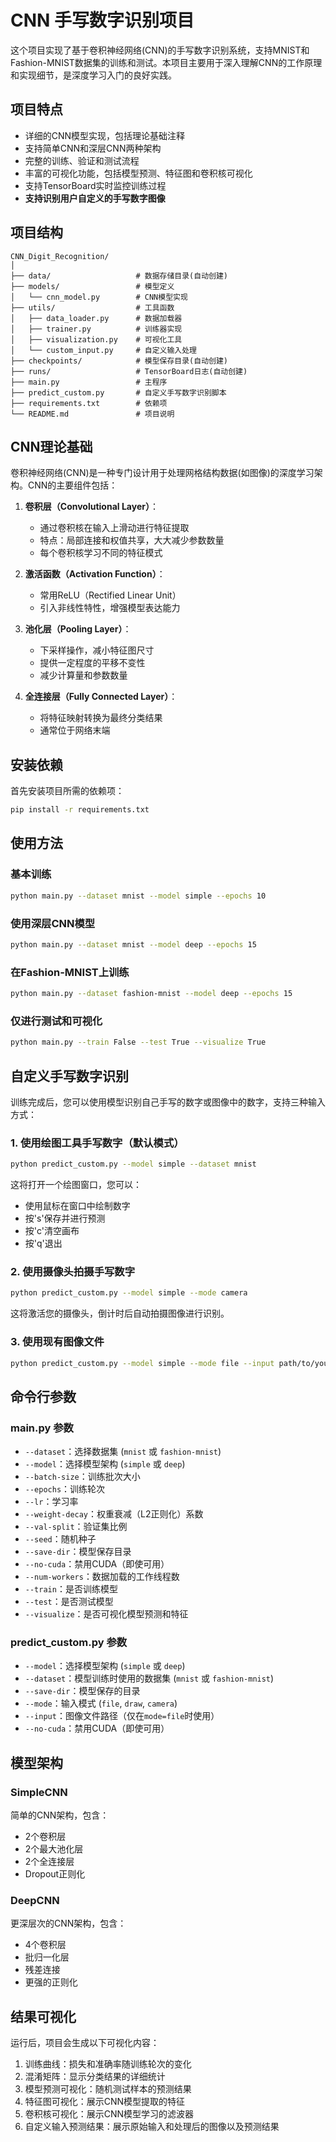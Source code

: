 # CNN 手写数字识别项目

这个项目实现了基于卷积神经网络(CNN)的手写数字识别系统，支持MNIST和Fashion-MNIST数据集的训练和测试。本项目主要用于深入理解CNN的工作原理和实现细节，是深度学习入门的良好实践。

## 项目特点

- 详细的CNN模型实现，包括理论基础注释
- 支持简单CNN和深层CNN两种架构
- 完整的训练、验证和测试流程
- 丰富的可视化功能，包括模型预测、特征图和卷积核可视化
- 支持TensorBoard实时监控训练过程
- **支持识别用户自定义的手写数字图像**

## 项目结构

```
CNN_Digit_Recognition/
│
├── data/                   # 数据存储目录(自动创建)
├── models/                 # 模型定义
│   └── cnn_model.py        # CNN模型实现
├── utils/                  # 工具函数
│   ├── data_loader.py      # 数据加载器
│   ├── trainer.py          # 训练器实现
│   ├── visualization.py    # 可视化工具
│   └── custom_input.py     # 自定义输入处理
├── checkpoints/            # 模型保存目录(自动创建)
├── runs/                   # TensorBoard日志(自动创建)
├── main.py                 # 主程序
├── predict_custom.py       # 自定义手写数字识别脚本
├── requirements.txt        # 依赖项
└── README.md               # 项目说明
```

## CNN理论基础

卷积神经网络(CNN)是一种专门设计用于处理网格结构数据(如图像)的深度学习架构。CNN的主要组件包括：

1. **卷积层（Convolutional Layer）**：
   - 通过卷积核在输入上滑动进行特征提取
   - 特点：局部连接和权值共享，大大减少参数数量
   - 每个卷积核学习不同的特征模式

2. **激活函数（Activation Function）**：
   - 常用ReLU（Rectified Linear Unit）
   - 引入非线性特性，增强模型表达能力

3. **池化层（Pooling Layer）**：
   - 下采样操作，减小特征图尺寸
   - 提供一定程度的平移不变性
   - 减少计算量和参数数量

4. **全连接层（Fully Connected Layer）**：
   - 将特征映射转换为最终分类结果
   - 通常位于网络末端

## 安装依赖

首先安装项目所需的依赖项：

```bash
pip install -r requirements.txt
```

## 使用方法

### 基本训练

```bash
python main.py --dataset mnist --model simple --epochs 10
```

### 使用深层CNN模型

```bash
python main.py --dataset mnist --model deep --epochs 15
```

### 在Fashion-MNIST上训练

```bash
python main.py --dataset fashion-mnist --model deep --epochs 15
```

### 仅进行测试和可视化

```bash
python main.py --train False --test True --visualize True
```

## 自定义手写数字识别

训练完成后，您可以使用模型识别自己手写的数字或图像中的数字，支持三种输入方式：

### 1. 使用绘图工具手写数字（默认模式）

```bash
python predict_custom.py --model simple --dataset mnist
```

这将打开一个绘图窗口，您可以：
- 使用鼠标在窗口中绘制数字
- 按's'保存并进行预测
- 按'c'清空画布
- 按'q'退出

### 2. 使用摄像头拍摄手写数字

```bash
python predict_custom.py --model simple --mode camera
```

这将激活您的摄像头，倒计时后自动拍摄图像进行识别。

### 3. 使用现有图像文件

```bash
python predict_custom.py --model simple --mode file --input path/to/your/digit/image.jpg
```

## 命令行参数

### main.py 参数

- `--dataset`：选择数据集 (`mnist` 或 `fashion-mnist`)
- `--model`：选择模型架构 (`simple` 或 `deep`)
- `--batch-size`：训练批次大小
- `--epochs`：训练轮次
- `--lr`：学习率
- `--weight-decay`：权重衰减（L2正则化）系数
- `--val-split`：验证集比例
- `--seed`：随机种子
- `--save-dir`：模型保存目录
- `--no-cuda`：禁用CUDA（即使可用）
- `--num-workers`：数据加载的工作线程数
- `--train`：是否训练模型
- `--test`：是否测试模型
- `--visualize`：是否可视化模型预测和特征

### predict_custom.py 参数

- `--model`：选择模型架构 (`simple` 或 `deep`)
- `--dataset`：模型训练时使用的数据集 (`mnist` 或 `fashion-mnist`)
- `--save-dir`：模型保存的目录
- `--mode`：输入模式 (`file`, `draw`, `camera`)
- `--input`：图像文件路径（仅在`mode=file`时使用）
- `--no-cuda`：禁用CUDA（即使可用）

## 模型架构

### SimpleCNN

简单的CNN架构，包含：
- 2个卷积层
- 2个最大池化层
- 2个全连接层
- Dropout正则化

### DeepCNN

更深层次的CNN架构，包含：
- 4个卷积层
- 批归一化层
- 残差连接
- 更强的正则化

## 结果可视化

运行后，项目会生成以下可视化内容：

1. 训练曲线：损失和准确率随训练轮次的变化
2. 混淆矩阵：显示分类结果的详细统计
3. 模型预测可视化：随机测试样本的预测结果
4. 特征图可视化：展示CNN模型提取的特征
5. 卷积核可视化：展示CNN模型学习的滤波器
6. 自定义输入预测结果：展示原始输入和处理后的图像以及预测结果 
